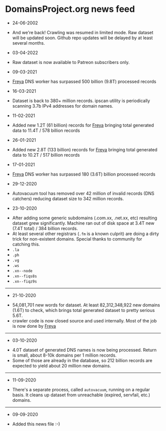 # DomainsProject.org news feed

* 24-06-2002
- And we're back! Crawling was resumed in limited mode. Raw dataset will be updated soon.
  Github repo updates will be delayed by at least several months.

* 03-04-2022
- Raw dataset is now available to Patreon subscribers only.

* 09-03-2021
- [Freya](https://github.com/tb0hdan/freya) DNS worker has surpassed 500 billion (9.8T) processed records

* 16-03-2021
- Dataset is back to 380+ million records. ipscan utility is periodically scanning 3.7b IPv4 addresses for domain names.

* 11-02-2021
- Added new 1.2T (61 billion) records for [Freya](https://github.com/tb0hdan/freya) bringing total generated data to 11.4T / 578 billion records

* 26-01-2021
- Added new 2.8T (133 billion) records for [Freya](https://github.com/tb0hdan/freya) bringing total generated data to 10.2T / 517 billion records

* 17-01-2021
- [Freya](https://github.com/tb0hdan/freya) DNS worker has surpassed 180 (3.6T) billion processed records

* 29-12-2020
- Autovacuum tool has removed over 42 million of invalid records (DNS catchers) reducing dataset size to
  342 million records.


* 23-10-2020
- After adding some generic subdomains (.com.xx, .net.xx, etc) resulting dataset grew significantly. Machine
  ran out of disk space at 3.4T new (7.4T total) / 384 billion records.
- At least several other registrars (`.fm` is a known culprit) are doing a dirty trick for non-existent domains. Special thanks to community for catching this.
- `.la`
- `.ph`
- `.vg`
- `.ws`
- `.xn--node`
- `.xn--fiqs8s`
- `.xn--fiqz9s`

---

* 21-10-2020
- 54,081,701 new words for dataset. At least 82,312,348,922 new domains (1.6T) to check, which brings total generated dataset to pretty serious 5.6T.
- crawler code is now closed source and used internally. Most of the job is now done by [Freya](https://github.com/tb0hdan/freya)

---

* 03-10-2020
- 4.0T dataset of generated DNS names is now being processed. Return is small, about 8-10k domains per 1 million records.
- Some of those are already in the database, so 212 billion records are expected to yield about 20 million new domains.

---

* 11-09-2020
- There's a separate process, called `autovacuum`, running on a regular basis. It cleans up dataset from unreachable (expired, servfail, etc.) domains.

---

* 09-09-2020
- Added this news file :-)
